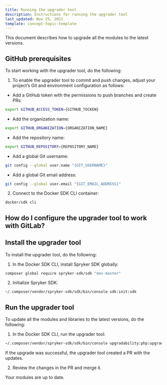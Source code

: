 ```yaml
---
title: Running the upgrader tool
description: Instructions for running the upgrader tool
last_updated: Nov 25, 2021
template: concept-topic-template
---
```

This document describes how to upgrade all the modules to the latest versions.

## GitHub prerequisites

To start working with the upgrader tool, do the following:

1. To enable the upgrader tool to commit and push changes, adjust your project’s Git and environment configuration as follows:
  * Add a GitHub token with the permissions to push branches and create PRs:
  ```bash
  export GITHUB_ACCESS_TOKEN={GITHUB_TOCKEN}
  ```

  * Add the organization name:
  ```bash
  export GITHUB_ORGANIZATION={ORGANIZATION_NAME}
  ```

  * Add the repository name:
  ```bash
  export GITHUB_REPOSITORY={REPOSITORY_NAME}
  ```

  * Add a global Git username:
  ```bash
  git config --global user.name "{GIT_USERNAME}"
  ```

  * Add a global Git email address:
  ```bash
  git config --global user.email "{GIT_EMAIL_ADDRESS}"
  ```

2. Connect to the Docker SDK CLI container:
```bash
docker/sdk cli
```

## How do I configure the upgrader tool to work with GitLab?


## Install the upgrader tool

To install the upgrader tool, do the following:

1. In the Docker SDK CLI, install Spryker SDK globally:
```bash
composer global require spryker-sdk/sdk "dev-master"
```

2. Initialize Spryker SDK:
```bash
~/.composer/vendor/spryker-sdk/sdk/bin/console sdk:init:sdk
```

## Run the upgrader tool

To update all the modules and libraries to the latest versions, do the following:

1. In the Docker SDK CLI, run the upgrader tool:
```bash
~/.composer/vendor/spryker-sdk/sdk/bin/console upgradability:php:upgrade
```

If the upgrade was successful, the upgrader tool created a PR with the updates.

2. Review the changes in the PR and merge it.

Your modules are up to date.
